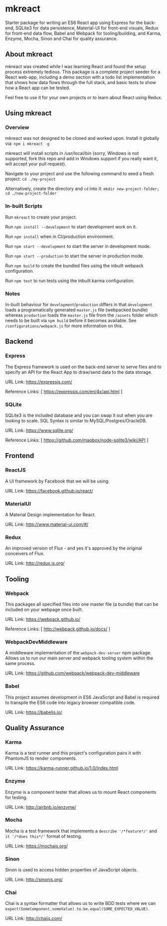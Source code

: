 # mkreact
Starter package for writing an ES6 React app using Express for the back-end,
SQLite3 for data persistence, Material-UI for front-end visuals, Redux for 
front-end data flow, Babel and Webpack for tooling/building, and Karma, Enzyme, Mocha, 
Sinon and Chai for quality assurance.

## About mkreact
mkreact was created while I was learning React and found the setup process extremely
tedious. This package is a complete project seeder for a React web-app, including a
demo section with a todo list implementation that shows how data flows through the 
full stack, and basic tests to show how a React app can be tested. 

Feel free to use it for your own projects or to learn about React using Redux.

## Using mkreact
### Overview
mkreact was not designed to be cloned and worked upon. Install it globally via:
```npm i mkreact -g```

mkreact will install scripts in /usr/local/bin (sorry, Windows is not supported,
fork this repo and add in Windows support if you really want it, will accept your pull
request).

Navigate to your project and use the following command to seed a fresh project:
```cd ./my-project``` 

Alternatively, create the directory and `cd` into it:
```mkdir new-project-folder; cd ./new-project-folder```

### In-built Scripts
Run `mkreact` to create your project. 

Run `npm install --development` to start development work on it.

Run `npm install` when in CI/production environment.

Run `npm start --development` to start the server in development mode.

Run `npm start --production` to start the server in production mode.

Run `npm build` to create the bundled files using the inbuilt webpack configuration.

Run `npm test` to run tests using the inbuilt karma configuration.

### Notes
In-built behaviour for `development`/`production` differs in that `development` loads
a programatically generated `master.js` file (webpacked bundle) whereas `production`
loads the `master.js` file from the `/assets` folder which needs to be built via `npm build`
before it becomes available. See `/configurations/webpack.js` for more information on this.

## Backend
### Express 
The Express framework is used on the back-end server to serve files and to specify
an API for the React App to draw/send data to the data storage.

URL Link: https://expressjs.com/

Reference Links: [
	https://expressjs.com/en/4x/api.html
]

### SQLite
SQLite3 is the included database and you can swap it out when you are looking to scale.
SQL Syntax is similar to MySQL/Postgres/OracleDB.

URL Link: https://www.sqlite.org/

Reference Links: [
	https://github.com/mapbox/node-sqlite3/wiki/API
]

## Frontend
### ReactJS
A UI framework by Facebook that we will be using.

URL Link: https://facebook.github.io/react/

### MaterialUI
A Material Design implementation for React.

URL Link: http://www.material-ui.com/#/

### Redux
An improved version of Flux - and yes it's approved by the original conceivers of Flux.

URL Link: http://redux.js.org/ 

## Tooling
### Webpack
This packages all specified files into one master file (a bundle) that can be included
on your webpage once built.

URL Link: https://webpack.github.io/

Reference Links: [
	http://webpack.github.io/docs/
]

### WebpackDevMiddleware
A middleware implementation of the `webpack-dev-server` npm package. Allows us to
run our main server and webpack tooling system within the same process.

URL Link: https://github.com/webpack/webpack-dev-middleware

### Babel
This project assumes development in ES6 JavaScript and Babel is required to transpile
the ES6 code into legacy browser compatible code.

URL Link: https://babeljs.io/

## Quality Assurance
### Karma
Karma is a test runner and this project's configuration pairs it with PhantomJS to
render components.

URL Link: https://karma-runner.github.io/1.0/index.html

### Enzyme
Enzyme is a component tester that allows us to mount React components for testing.

URL Link: http://airbnb.io/enzyme/

### Mocha
Mocha is a test framework that implements a `describe '/*feature*/'` and `it '/*does this*/'`
format of testing.

URL Link: https://mochajs.org/

### Sinon
Sinon is used to access hidden properties of JavaScript objects.

URL Link: http://sinonjs.org/

### Chai
Chai is a syntax formatter that allows us to write BDD tests where we can 
`expect(SomeComponent.someValue).to.be.equal(SOME_EXPECTED_VALUE)`.

URL Link: http://chaijs.com/